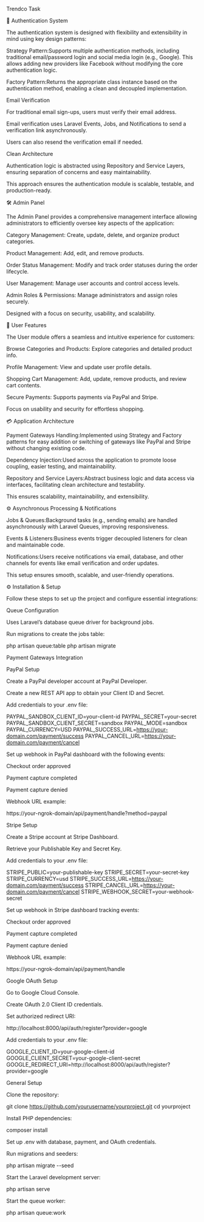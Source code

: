 Trendco Task

🔐 Authentication System

The authentication system is designed with flexibility and extensibility in mind using key design patterns:

Strategy Pattern:Supports multiple authentication methods, including traditional email/password login and social media login (e.g., Google). This allows adding new providers like Facebook without modifying the core authentication logic.

Factory Pattern:Returns the appropriate class instance based on the authentication method, enabling a clean and decoupled implementation.

Email Verification

For traditional email sign-ups, users must verify their email address.

Email verification uses Laravel Events, Jobs, and Notifications to send a verification link asynchronously.

Users can also resend the verification email if needed.

Clean Architecture

Authentication logic is abstracted using Repository and Service Layers, ensuring separation of concerns and easy maintainability.

This approach ensures the authentication module is scalable, testable, and production-ready.

🛠️ Admin Panel

The Admin Panel provides a comprehensive management interface allowing administrators to efficiently oversee key aspects of the application:

Category Management: Create, update, delete, and organize product categories.

Product Management: Add, edit, and remove products.

Order Status Management: Modify and track order statuses during the order lifecycle.

User Management: Manage user accounts and control access levels.

Admin Roles & Permissions: Manage administrators and assign roles securely.

Designed with a focus on security, usability, and scalability.

👤 User Features

The User module offers a seamless and intuitive experience for customers:

Browse Categories and Products: Explore categories and detailed product info.

Profile Management: View and update user profile details.

Shopping Cart Management: Add, update, remove products, and review cart contents.

Secure Payments: Supports payments via PayPal and Stripe.

Focus on usability and security for effortless shopping.

💳 Application Architecture

Payment Gateways Handling:Implemented using Strategy and Factory patterns for easy addition or switching of gateways like PayPal and Stripe without changing existing code.

Dependency Injection:Used across the application to promote loose coupling, easier testing, and maintainability.

Repository and Service Layers:Abstract business logic and data access via interfaces, facilitating clean architecture and testability.

This ensures scalability, maintainability, and extensibility.

⚙️ Asynchronous Processing & Notifications

Jobs & Queues:Background tasks (e.g., sending emails) are handled asynchronously with Laravel Queues, improving responsiveness.

Events & Listeners:Business events trigger decoupled listeners for clean and maintainable code.

Notifications:Users receive notifications via email, database, and other channels for events like email verification and order updates.

This setup ensures smooth, scalable, and user-friendly operations.

⚙️ Installation & Setup

Follow these steps to set up the project and configure essential integrations:

Queue Configuration

Uses Laravel’s database queue driver for background jobs.

Run migrations to create the jobs table:

php artisan queue:table
php artisan migrate

Payment Gateways Integration

PayPal Setup

Create a PayPal developer account at PayPal Developer.

Create a new REST API app to obtain your Client ID and Secret.

Add credentials to your .env file:

PAYPAL_SANDBOX_CLIENT_ID=your-client-id
PAYPAL_SECRET=your-secret
PAYPAL_SANDBOX_CLIENT_SECRET=sandbox
PAYPAL_MODE=sandbox
PAYPAL_CURRENCY=USD
PAYPAL_SUCCESS_URL=https://your-domain.com/payment/success
PAYPAL_CANCEL_URL=https://your-domain.com/payment/cancel

Set up webhook in PayPal dashboard with the following events:

Checkout order approved

Payment capture completed

Payment capture denied

Webhook URL example:

https://your-ngrok-domain/api/payment/handle?method=paypal

Stripe Setup

Create a Stripe account at Stripe Dashboard.

Retrieve your Publishable Key and Secret Key.

Add credentials to your .env file:

STRIPE_PUBLIC=your-publishable-key
STRIPE_SECRET=your-secret-key
STRIPE_CURRENCY=usd
STRIPE_SUCCESS_URL=https://your-domain.com/payment/success
STRIPE_CANCEL_URL=https://your-domain.com/payment/cancel
STRIPE_WEBHOOK_SECRET=your-webhook-secret

Set up webhook in Stripe dashboard tracking events:

Checkout order approved

Payment capture completed

Payment capture denied

Webhook URL example:

https://your-ngrok-domain/api/payment/handle

Google OAuth Setup

Go to Google Cloud Console.

Create OAuth 2.0 Client ID credentials.

Set authorized redirect URI:

http://localhost:8000/api/auth/register?provider=google

Add credentials to your .env file:

GOOGLE_CLIENT_ID=your-google-client-id
GOOGLE_CLIENT_SECRET=your-google-client-secret
GOOGLE_REDIRECT_URI=http://localhost:8000/api/auth/register?provider=google

General Setup

Clone the repository:

git clone https://github.com/yourusername/yourproject.git
cd yourproject

Install PHP dependencies:

composer install

Set up .env with database, payment, and OAuth credentials.

Run migrations and seeders:

php artisan migrate --seed

Start the Laravel development server:

php artisan serve

Start the queue worker:

php artisan queue:work

